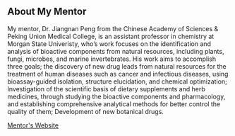 ## About My Mentor

My mentor, Dr. Jiangnan Peng from the Chinese Academy of Sciences & Peking Union Medical College, is an assistant professor in chemistry at Morgan State Univeristy,  who’s work focuses on the identification and analysis of bioactive components from natural resources, including plants, fungi, microbes, and marine invertebrates. His work aims to accomplish three goals; the discovery of new drug leads from natural resources for the treatment of human diseases such as cancer and infectious diseases, using bioassay-guided isolation, structure elucidation, and chemical optimization; Investigation of the scientific basis of dietary supplements and herb medicines, through studying the bioactive components and pharmacology, and establishing comprehensive analytical methods for better control the quality of them; Development of new botanical drugs.

[Mentor's Website](https://htilua.org/about-the-pi)



